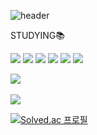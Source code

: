 ![header](https://capsule-render.vercel.app/api?type=wave&color=D3D3D3&height=200&section=header&text=Hi,there🎈&fontSize=90)





STUDYING📚
<div align="left">
	<img src="https://img.shields.io/badge/Python-3776AB?style=flat&logo=Python&logoColor=white" />
	<img src="https://img.shields.io/badge/Java-007396?style=flat&logo=Java&logoColor=white" />
	<img src="https://img.shields.io/badge/C-A8B9CC?style=flat&logo=C&logoColor=white" />
	<img src="https://img.shields.io/badge/Mysql-4479A1?style=flat&logo=Mysql&logoColor=white" />
	<img src="https://img.shields.io/badge/HTML5-E34F26?style=flat&logo=HTML5&logoColor=white" />
	<img src="https://img.shields.io/badge/CSS3-1572B6?style=flat&logo=CSS3&logoColor=white" />
</div>


<img src="https://github-readme-stats.vercel.app/api/top-langs/?username=secons127&layout=compact"><br>
<br>
<img src="https://github-readme-stats.vercel.app/api?username=secons127&show_icons=true">


[![Solved.ac
프로필](http://mazassumnida.wtf/api/v2/generate_badge?boj=supjessica20)](https://solved.ac/supjessica20)
